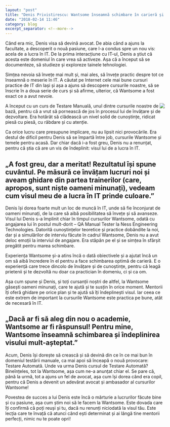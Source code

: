 ```yaml
---
layout: "post"
title: "Denis Privistirescu: Wantsome înseamnă schimbare în carieră și îndeplinirea unui vis"
date: "2018-02-14 11:46"
category: blog
excerpt_separator: <!--more-->
---
```

Când era mic, Denis visa să devină avocat. De abia când a ajuns la facultate, a descoperit o nouă pasiune, care l-a condus spre un nou vis: acela de a lucra în IT. De la prima interacțiune cu IT-ul, Denis a știut că acesta este domeniul în care vrea să activeze. Așa că a început să se documenteze, să studieze și exploreze tainele tehnologiei.

Simțea nevoia să învețe mai mult și, mai ales, să învețe practic despre tot ce înseamnă o meserie în IT. A căutat pe Internet cele mai bune cursuri practice de IT din Iași și așa a ajuns să descopere cursurile noastre, să se înscrie în a doua serie de curs și să afirme, ulterior, că Wantsome a fost exact ce a avut nevoie.
<!--more-->

<img src="{{ site.url }}/img/blog/denis.jpg" class="img-responsive img-square" align="right"/> A început cu un curs de Testare Manuală, unul dintre cursurile noastre de bază, pentru că a vrut să pornească de jos în procesul lui de învățare și de dezvoltare. Era hotărât să clădească un nivel solid de cunoștințe, ridicat piesă cu piesă, cu răbdare și cu atenție.

Ca orice lucru care presupune implicare, nu au lipsit nici provocările. Era destul de dificil pentru Denis să se împartă între job, cursurile Wantsome și temele pentru acasă. Dar chiar dacă i-a fost greu, Denis nu a renunțat, pentru că știa că are un vis de îndeplinit: visul lui de a lucra în IT.

## „A fost greu, dar a meritat! Rezultatul își spune cuvântul. Pe măsură ce învățam lucruri noi și aveam ghidare din partea trainerilor (care, apropos, sunt niște oameni minunați), vedeam cum visul meu de a lucra în IT prinde culoare.”

Denis își dorea foarte mult un loc de muncă în IT, unde să fie înconjurat de oameni minunați, de la care să aibă posibilitatea să învețe și să avanseze. Visul lui Denis s-a împlinit chiar în timpul cursurilor Wantsome, odată cu angajarea lui în postul mult-dorit – QA Manual Tester la Ness Engineering Technologies. Datorită cunoștințelor teoretice și practice dobândite la noi, dar și a simulărilor de interviu făcute în cadrul Wantsome, Denis nu a avut deloc emoții la interviul de angajare. Era stăpân pe el și se simțea în sfârșit pregătit pentru marea schimbare.

Experiența Wantsome și-a atins încă o dată obiectivele și a ajutat încă un om să aibă încredere în el pentru a face schimbarea optimă de carieră. E o experiență care trece dincolo de învățare și de cunoștințe, pentru că leagă prietenii și te dezvoltă nu doar ca practician în domeniu, ci și ca om.

Așa cum spune și Denis, și toți cursanții noștri de altfel, la Wantsome găsești oameni minunați, care te ajută și te susțin în orice moment. Mentorii îți oferă ghidare pe orice plan și te ajută să îți îndeplinești visul. Iar ceea ce este extrem de important la cursurile Wantsome este practica pe bune, atât de necesară în IT.

## „Dacă ar fi să aleg din nou o academie, Wantsome ar fi răspunsul! Pentru mine, Wantsome înseamnă schimbarea și îndeplinirea visului mult-așteptat.”

Acum, Denis își dorește să crească și să devină din ce în ce mai bun în domeniul testării manuale, ca mai apoi să înceapă o nouă provocare: Testare Automată. Unde va urma Denis cursul de Testare Automată? Bineînțeles, tot la Wantsome, așa cum ne-a anunțat chiar el. Se pare că, până la urmă, tot a ajuns un fel de avocat, așa cum își dorea când era copil, pentru că Denis a devenit un adevărat avocat și ambasador al cursurilor Wantsome!

Povestea de succes a lui Denis este încă o mărturie a lucrurilor făcute bine și cu pasiune, așa cum știm noi să le facem la Wantsome. Este dovada care îți confirmă că poți reuși și tu, dacă nu renunți niciodată la visul tău. Este lecția care te învață că atunci când ești determinat și ai lângă tine mentorii perfecți, nimic nu te poate opri!
